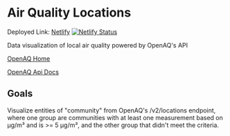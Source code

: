 # Air Quality Locations

Deployed Link: [Netlify](https://community-air-quality.netlify.app/)
[![Netlify Status](https://api.netlify.com/api/v1/badges/357f3605-175e-47fa-a6ea-7c955b1fc542/deploy-status)](https://app.netlify.com/sites/community-air-quality/deploys)

Data visualization of local air quality powered by OpenAQ's API

[OpenAQ Home](https://openaq.org/#/)

[OpenAQ Api Docs](https://docs.openaq.org/#/v2/summary_get_v2_summary_get)

## Goals

Visualize entities of "community" from OpenAQ's /v2/locations endpoint, where one group are communities with at least one measurement based on µg/m³ and is >= 5 µg/m³, and the other group that didn't meet the criteria.
